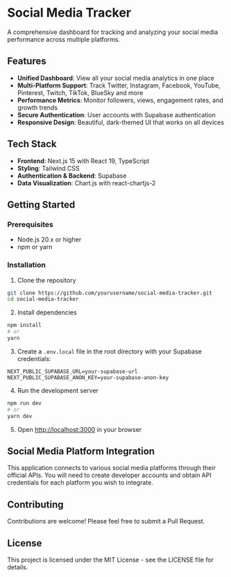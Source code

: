 # Social Media Tracker

A comprehensive dashboard for tracking and analyzing your social media performance across multiple platforms.

## Features

- **Unified Dashboard**: View all your social media analytics in one place
- **Multi-Platform Support**: Track Twitter, Instagram, Facebook, YouTube, Pinterest, Twitch, TikTok, BlueSky and more
- **Performance Metrics**: Monitor followers, views, engagement rates, and growth trends
- **Secure Authentication**: User accounts with Supabase authentication
- **Responsive Design**: Beautiful, dark-themed UI that works on all devices

## Tech Stack

- **Frontend**: Next.js 15 with React 19, TypeScript
- **Styling**: Tailwind CSS
- **Authentication & Backend**: Supabase
- **Data Visualization**: Chart.js with react-chartjs-2

## Getting Started

### Prerequisites

- Node.js 20.x or higher
- npm or yarn

### Installation

1. Clone the repository
```bash
git clone https://github.com/yourusername/social-media-tracker.git
cd social-media-tracker
```

2. Install dependencies
```bash
npm install
# or
yarn
```

3. Create a `.env.local` file in the root directory with your Supabase credentials:
```
NEXT_PUBLIC_SUPABASE_URL=your-supabase-url
NEXT_PUBLIC_SUPABASE_ANON_KEY=your-supabase-anon-key
```

4. Run the development server
```bash
npm run dev
# or
yarn dev
```

5. Open [http://localhost:3000](http://localhost:3000) in your browser

## Social Media Platform Integration

This application connects to various social media platforms through their official APIs. You will need to create developer accounts and obtain API credentials for each platform you wish to integrate.

## Contributing

Contributions are welcome! Please feel free to submit a Pull Request.

## License

This project is licensed under the MIT License - see the LICENSE file for details.
